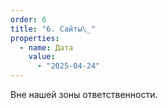 ```yaml
---
order: 6
title: "6. Сайты\_"
properties:
  - name: Дата
    value:
      - "2025-04-24"
---
```


Вне нашей зоны ответственности.


